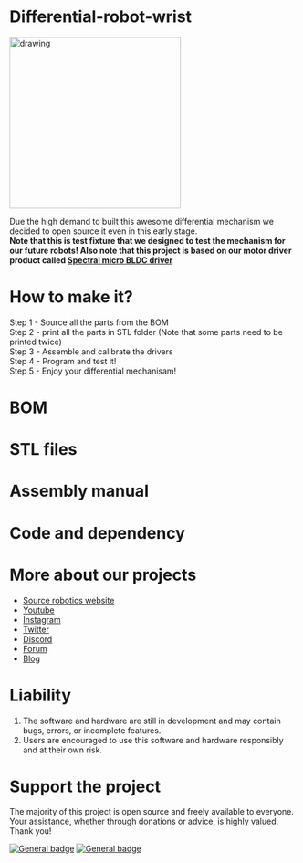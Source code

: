 # Differential-robot-wrist

<img src="Images/dif_gif.gif" alt="drawing" width="300"/>


Due the high demand to built this awesome differential mechanism we decided to open source it even in this early stage.<br />
**Note that this is test fixture that we designed to test the mechanism for our future robots! Also note that this project is based on our motor driver product called [Spectral micro BLDC driver](https://source-robotics.com/products/spectral-micro-bldc-controller)**

# How to make it?

Step 1 - Source all the parts from the BOM <br />
Step 2 - print all the parts in STL folder (Note that some parts need to be printed twice) <br />
Step 3 - Assemble and calibrate the drivers <br />
Step 4 - Program and test it! <br />
Step 5 - Enjoy your differential mechanisam! <br />
 
# BOM

# STL files

# Assembly manual

# Code and dependency




# More about our projects

- [Source robotics website](https://www.youtube.com/channel/UCp3sDRwVkbm7b2M-2qwf5aQ)
- [Youtube](https://www.youtube.com/channel/UCp3sDRwVkbm7b2M-2qwf5aQ)
- [Instagram](https://www.instagram.com/source_robotics/)
- [Twitter](https://twitter.com/SourceRobotics)
- [Discord](https://discord.com/invite/prjUvjmGpZ )
- [Forum](https://discourse.source-robotics.com/)
- [Blog](https://source-robotics.com/blogs/blog)



# Liability 
1. The software and hardware are still in development and may contain bugs, errors, or incomplete features.
2. Users are encouraged to use this software and hardware responsibly and at their own risk.

# Support the project

The majority of this project is open source and freely available to everyone. Your assistance, whether through donations or advice, is highly valued. Thank you!

 [![General badge](https://img.shields.io/badge/PayPal-00457C?style=for-the-badge&logo=paypal&logoColor=white)](https://paypal.me/PCrnjak?locale.x=en_US)
[![General badge](https://img.shields.io/badge/Patreon-F96854?style=for-the-badge&logo=patreon&logoColor=white)](https://www.patreon.com/PCrnjak)

